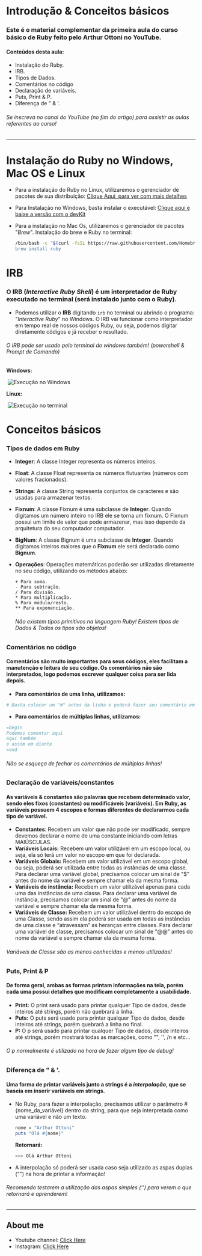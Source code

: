 # Introdução & Conceitos básicos

### Este é o material complementar da primeira aula do curso básico de Ruby feito pelo Arthur Ottoni no YouTube. 

#### Conteúdos desta aula:

* Instalação do Ruby.
* IRB.
* Tipos de Dados.
* Comentários no código
* Declaração de variáveis.
* Puts, Print & P.
* Diferença de " & '.

###### Se inscreva no canal do YouTube (no fim do artigo) para assistir as aulas referentes ao curso!

---

# Instalação do Ruby no Windows, Mac OS e Linux

* Para a instalação do Ruby no Linux, utilizaremos o gerenciador de pacotes de sua distribuição: <a href="https://www.ruby-lang.org/pt/documentation/installation/">Clique Aqui, para ver com mais detalhes</a>

* Para Instalação no Windows, basta instalar o executável: <a href="https://rubyinstaller.org/downloads/">Clique aqui e baixe a versão com o devKit</a>

* Para a instalação no Mac Os, utilizaremos o gerenciador de pacotes "*Brew*". Instalação do brew e Ruby no terminal: 

  ```bash
  /bin/bash -c "$(curl -fsSL https://raw.githubusercontent.com/Homebrew/install/HEAD/install.sh)
  brew install ruby
  ```

# IRB

### O IRB (*Interactive Ruby Shell*) é um interpretador de Ruby executado no terminal (será instalado junto com o Ruby).

* Podemos utilizar o **IRB** digitando `irb` no terminal ou abrindo o programa: "*Interactive Ruby*" no Windows. O IRB vai funcionar como interpretador em tempo real de nossos códigos Ruby, ou seja, podemos digitar diretamente códigos e já receber o resultado.

###### O IRB pode ser usado pelo terminal do windows também! (powershell & Prompt de Comando)

**Windows:**

​	![Execução no Windows](https://i.imgur.com/N4g3e6K.png)

**Linux:**

​	![Execução no terminal](https://i.imgur.com/6iWfepO.png)

# Conceitos básicos

### Tipos de dados em Ruby

* **Integer**: A classe Integer representa os números inteiros.

* **Float**: A classe Float representa os números flutuantes (números com valores fracionados).

* **Strings**: A classe String representa conjuntos de caracteres e são usadas para armazenar textos.

* **Fixnum**: A classe Fixnum é uma subclasse de **Integer**. Quando digitamos um número inteiro no IRB ele se torna um fixnum. O Fixnum possui um limite de valor que pode armazenar, mas isso depende da arquitetura do seu computador computador.

* **BigNum**: A classe Bignum é uma subclasse de **Integer**. Quando digitamos inteiros maiores que o **Fixnum** ele será declarado como **Bignum**.

* **Operações**: Operações matemáticas poderão ser utilizadas diretamente no seu código, utilizando os métodos abaixo:

  ```
  + Para soma.
  - Para subtração.
  / Para divisão.
  * Para multiplicação.
  % Para módulo/resto.
  ** Para exponenciação.
  ```

  ###### Não existem tipos primitivos na linguagem Ruby! Existem tipos de Dados & Todos os tipos são objetos!

### Comentários no código

#### Comentários são muito importantes para seus códigos, eles facilitam a manutenção e leitura de seu código. Os comentários não são interpretados, logo podemos escrever qualquer coisa para ser lida depois. 

* **Para comentários de uma linha, utilizamos:**

```ruby
# Basta colocar um "#" antes da linha e poderá fazer seu comentário em ruby
```

* **Para comentários de múltiplas linhas, utilizamos:**

```ruby
=begin
Podemos comentar aqui
aqui também
e assim em diante
=end
```

###### Não se esqueça de fechar os comentários de múltiplas linhas!

### Declaração de variáveis/constantes

#### As variáveis & constantes são palavras que recebem determinado valor, sendo eles fixos (constantes) ou modificáveis (variáveis). Em Ruby, as variáveis possuem 4 escopos e formas diferentes de declararmos cada tipo de variável.

* **Constantes**: Recebem um valor que não pode ser modificado, sempre devemos declarar o nome de uma constante iniciando com letras MAIÚSCULAS.
* **Variáveis Locais:** Recebem um valor utilizável em um escopo local, ou seja, ela só terá um valor no escopo em que foi declarada.
* **Variáveis Globais:** Recebem um valor utilizável em um escopo global, ou seja, poderá ser utilizada entre todas as instâncias de uma classe. Para declarar uma variável global, precisamos colocar um sinal de "$" antes do nome da variável e sempre chamar ela da mesma forma.
* **Variáveis de instância:** Recebem um valor utilizável apenas para cada uma das instâncias de uma classe. Para declarar uma variável de instância, precisamos colocar um sinal de "@" antes do nome da variável e sempre chamar ela da mesma forma.
* **Variáveis de Classe:** Recebem um valor utilizável dentro do escopo de uma Classe, sendo assim ela poderá ser usada em todas as instâncias de uma classe e “atravessam” as heranças entre classes. Para declarar uma variável de classe, precisamos colocar um sinal de "@@" antes do nome da variável e sempre chamar ela da mesma forma.

###### Variáveis de Classe são as menos conhecidas e menos utilizadas!

### Puts, Print & P

#### De forma geral, ambas as formas printam informações na tela, porém cada uma possui detalhes que modificam completamente a usabilidade.

* **Print:** O print será usado para printar qualquer Tipo de dados, desde inteiros até strings, porém não quebrará a linha.
* **Puts:** O puts será usado para printar qualquer Tipo de dados, desde inteiros até strings, porém quebrará a linha no final.
* **P:** O p será usado para printar qualquer Tipo de dados, desde inteiros até strings, porém mostrará todas as marcações, como "", '', /n e etc...

###### O p normalmente é utilizado na hora de fazer algum tipo de *debug*!

### Diferença de " & '.

#### Uma forma de printar variáveis junto a strings é a *interpolação*, que se baseia em inserir variáveis em strings.

* No Ruby, para fazer a interpolação, precisamos utilizar o parâmetro #{nome_da_variável} dentro da string, para que seja interpretada como uma variável e não um texto.

  ```ruby
  nome = "Arthur Ottoni"
  puts "Olá #{nome}"
  ```
  **Retornará:**
  
  ```bash
  >>> Olá Arthur Ottoni
  ```
  

* A interpolação só poderá ser usada caso seja utilizado as aspas duplas ("") na hora de printar a informação!

######  Recomendo testarem a utilização das aspas simples ('') para verem o que retornará e aprenderem!

---

## About me

* Youtube channel: <a href="https://www.youtube.com/channel/UCQxsPy4aLwGQ9fjZhsDJ70Q" target="_blank">Click Here</a>
* Instagram: <a href="https://www.instagram.com/ottoni.arthur" target="_blank">Click Here</a>